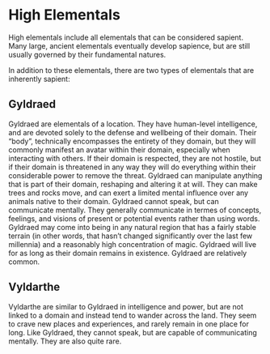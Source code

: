 # High Elementals

High elementals include all elementals that can be considered sapient.
Many large, ancient elementals eventually develop sapience, but are still usually governed by their fundamental natures.

In addition to these elementals, there are two types of elementals that are inherently sapient: 

## Gyldraed

Gyldraed are elementals of a location. They have human-level intelligence, and are devoted solely to the defense and wellbeing of their domain. Their “body”, technically encompasses the entirety of they domain, but they will commonly manifest an avatar within their domain, especially when interacting with others. If their domain is respected, they are not hostile, but if their domain is threatened in any way they will do everything within their considerable power to remove the threat. Gyldraed can manipulate anything that is part of their domain, reshaping and altering it at will. They can make trees and rocks move, and can exert a limited mental influence over any animals native to their domain. Gyldraed cannot speak, but can communicate mentally. They generally communicate in termes of concepts, feelings, and visions of present or potential events rather than using words.
Gyldraed may come into being in any natural region that has a fairly stable terrain (in other words, that hasn’t changed significantly over the last few millennia) and a reasonably high concentration of magic. Gyldraed will live for as long as their domain remains in existence. Gyldraed are relatively common.

## Vyldarthe

Vyldarthe are similar to Gyldraed in intelligence and power, but are not linked to a domain and instead tend to wander across the land. They seem to crave new places and experiences, and rarely remain in one place for long. Like Gyldraed, they cannot speak, but are capable of communicating mentally. They are also quite rare.